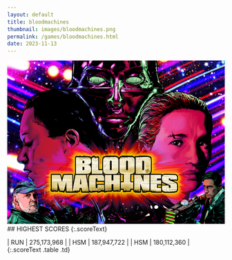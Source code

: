 ```yaml
---
layout: default
title: bloodmachines
thumbnail: images/bloodmachines.png
permalink: /games/bloodmachines.html
date: 2023-11-13
---
```


<img src="../images/bloodmachines.png" class="gameThumbnail img-fluid mx-auto align-middle">
## HIGHEST SCORES
{:.scoreText}

| RUN | 275,173,968 | 
| HSM | 187,947,722 | 
| HSM | 180,112,360 | 
{:.scoreText .table .td}
